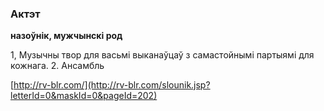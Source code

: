 ### Актэт
**назоўнік, мужчынскі род**

1, Музычны твор для васьмі выканаўцаў з самастойнымі партыямі для кожнага. 2. Ансамбль

<a rel="author">[http://rv-blr.com/](http://rv-blr.com/slounik.jsp?letterId=0&maskId=0&pageId=202)</a>
